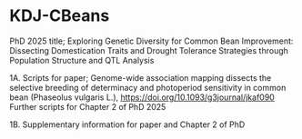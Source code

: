 # KDJ-CBeans
PhD 2025 title; Exploring Genetic Diversity for Common Bean Improvement: Dissecting Domestication Traits and Drought Tolerance Strategies through Population Structure and QTL Analysis


1A. Scripts for paper; Genome-wide association mapping dissects the selective breeding of determinacy and photoperiod sensitivity in common bean (Phaseolus vulgaris L.), https://doi.org/10.1093/g3journal/jkaf090
Further scripts for Chapter 2 of PhD 2025

1B. Supplementary information for paper and Chapter 2 of PhD

